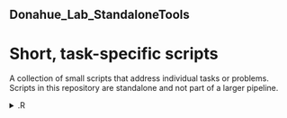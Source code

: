 ## Donahue_Lab_StandaloneTools
# Short, task-specific scripts  

A collection of small scripts that address individual tasks or problems. Scripts in this repository are standalone and not part of a larger pipeline.  


<details>
<summary> .R </summary>

"Summary of script"

</details>

